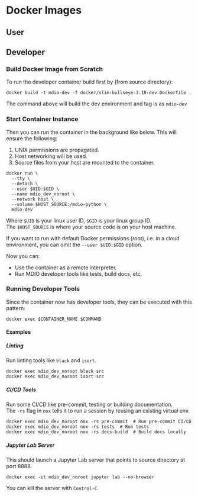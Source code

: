 # Docker Images

## User

## Developer

### Build Docker Image from Scratch

To run the developer container build first by (from source directory):

```shell
docker build -t mdio-dev -f docker/slim-bullseye-3.10-dev.Dockerfile .
```

The command above will build the dev environment and tag is as `mdio-dev`

### Start Container Instance

Then you can run the container in the background like below. This will ensure the following:

1. UNIX permissions are propagated.
2. Host networking will be used.
3. Source files from your host are mounted to the container.

```shell
docker run \
  --tty \
  --detach \
  --user $UID:$GID \
  --name mdio_dev_noroot \
  --network host \
  --volume $HOST_SOURCE:/mdio-python \
  mdio-dev
```

Where `$UID` is your linux user ID, `$GID` is your linux group ID.  
The `$HOST_SOURCE` is where your source code is on your host machine.

If you want to run with default Docker permissions (root), i.e. in a cloud
environment, you can omit the `--user $UID:$GID` option.

Now you can:

- Use the container as a remote interpreter.
- Run MDIO developer tools like tests, build docs, etc.

### Running Developer Tools

Since the container now has developer tools, they can be executed with this pattern:

```shell
docker exec $CONTAINER_NAME $COMMAND
```

#### Examples

##### Linting

Run linting tools like `black` and `isort`.

```shell
docker exec mdio_dev_noroot black src
docker exec mdio_dev_noroot isort src
```

##### CI/CD Tools

Run some CI/CD like pre-commit, testing or building documentation.  
The `-rs` flag in `nox` tells it to run a session by reusing an existing virtual env.

```shell
docker exec mdio_dev_noroot nox -rs pre-commit  # Run pre-commit CI/CD
docker exec mdio_dev_noroot nox -rs tests  # Run tests
docker exec mdio_dev_noroot nox -rs docs-build  # Build docs locally
```

##### Jupyter Lab Server

This should launch a Jupyter Lab server that points to source directory at port 8888.

```shell
docker exec -it mdio_dev_noroot jupyter lab --no-browser
```

You can kill the server with `Control-C`
